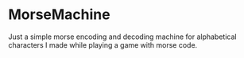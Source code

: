 # MorseMachine
Just a simple morse encoding and decoding machine for alphabetical characters I made while playing a game with morse code. 
